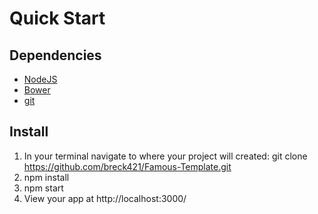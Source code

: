 # Quick Start
## Dependencies
- [NodeJS](http://nodejs.org/)
- [Bower](http://bower.io/)
- [git](http://git-scm.com/book/en/v2/Getting-Started-Installing-Git)

## Install
1. In your terminal navigate to where your project will created: git clone https://github.com/breck421/Famous-Template.git
2. npm install
3. npm start
4. View your app at http://localhost:3000/
